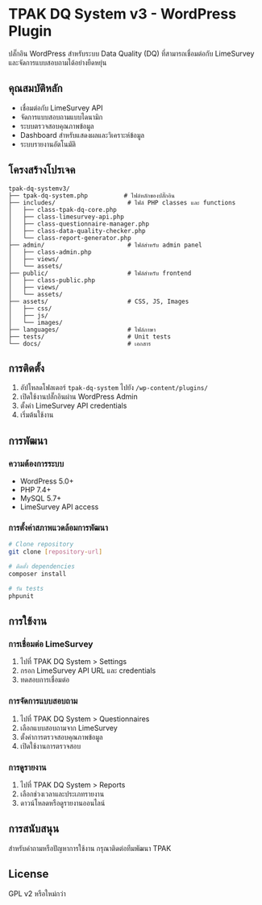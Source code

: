 # TPAK DQ System v3 - WordPress Plugin

ปลั๊กอิน WordPress สำหรับระบบ Data Quality (DQ) ที่สามารถเชื่อมต่อกับ LimeSurvey และจัดการแบบสอบถามได้อย่างยืดหยุ่น

## คุณสมบัติหลัก

- เชื่อมต่อกับ LimeSurvey API
- จัดการแบบสอบถามแบบไดนามิก
- ระบบตรวจสอบคุณภาพข้อมูล
- Dashboard สำหรับแสดงผลและวิเคราะห์ข้อมูล
- ระบบรายงานอัตโนมัติ

## โครงสร้างโปรเจค

```
tpak-dq-systemv3/
├── tpak-dq-system.php          # ไฟล์หลักของปลั๊กอิน
├── includes/                    # ไฟล์ PHP classes และ functions
│   ├── class-tpak-dq-core.php
│   ├── class-limesurvey-api.php
│   ├── class-questionnaire-manager.php
│   ├── class-data-quality-checker.php
│   └── class-report-generator.php
├── admin/                       # ไฟล์สำหรับ admin panel
│   ├── class-admin.php
│   ├── views/
│   └── assets/
├── public/                      # ไฟล์สำหรับ frontend
│   ├── class-public.php
│   ├── views/
│   └── assets/
├── assets/                      # CSS, JS, Images
│   ├── css/
│   ├── js/
│   └── images/
├── languages/                   # ไฟล์ภาษา
├── tests/                       # Unit tests
└── docs/                        # เอกสาร
```

## การติดตั้ง

1. อัปโหลดโฟลเดอร์ `tpak-dq-system` ไปยัง `/wp-content/plugins/`
2. เปิดใช้งานปลั๊กอินผ่าน WordPress Admin
3. ตั้งค่า LimeSurvey API credentials
4. เริ่มต้นใช้งาน

## การพัฒนา

### ความต้องการระบบ
- WordPress 5.0+
- PHP 7.4+
- MySQL 5.7+
- LimeSurvey API access

### การตั้งค่าสภาพแวดล้อมการพัฒนา
```bash
# Clone repository
git clone [repository-url]

# ติดตั้ง dependencies
composer install

# รัน tests
phpunit
```

## การใช้งาน

### การเชื่อมต่อ LimeSurvey
1. ไปที่ TPAK DQ System > Settings
2. กรอก LimeSurvey API URL และ credentials
3. ทดสอบการเชื่อมต่อ

### การจัดการแบบสอบถาม
1. ไปที่ TPAK DQ System > Questionnaires
2. เลือกแบบสอบถามจาก LimeSurvey
3. ตั้งค่าการตรวจสอบคุณภาพข้อมูล
4. เปิดใช้งานการตรวจสอบ

### การดูรายงาน
1. ไปที่ TPAK DQ System > Reports
2. เลือกช่วงเวลาและประเภทรายงาน
3. ดาวน์โหลดหรือดูรายงานออนไลน์

## การสนับสนุน

สำหรับคำถามหรือปัญหาการใช้งาน กรุณาติดต่อทีมพัฒนา TPAK

## License

GPL v2 หรือใหม่กว่า